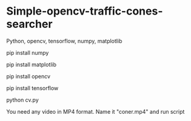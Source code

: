 # Simple-opencv-traffic-cones-searcher
Python, opencv, tensorflow, numpy, matplotlib

pip install numpy

pip install matplotlib

pip install opencv

pip install tensorflow

python cv.py


You need any video in MP4 format. Name it "coner.mp4" and run script
